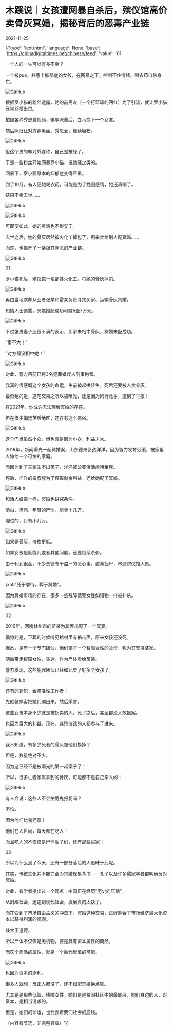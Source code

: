 # 木蹊说｜女孩遭网暴自杀后，殡仪馆高价卖骨灰冥婚，揭秘背后的恶毒产业链

2021-11-25

[{'type': 'text/html', 'language': None, 'base': 'https://chinadigitaltimes.net/chinese/feed', 'value': '01

一个人的一生可以有多不幸？

一个被pua，并患上抑郁症的女孩，在网暴之下，控制不住情绪，喝农药自杀身亡。

![GitHub](https://chinadigitaltimes.net/chinese/files/2021/11/post-673694-619efdda6f72c.)

根据罗小猫的粉丝透露，她的前男友（一个打篮球的网红）为了引流，就让罗小猫穿黑丝搏出位。

拍摄各种秀恩爱视频，骗取流量后，立马换下一个女友。

然后照旧让对方穿黑丝，秀恩爱，继续吸粉。

![GitHub](https://chinadigitaltimes.net/chinese/files/2021/11/post-673694-619efdda76e20.)

但这个男的却对外宣称，自己是被绿了。

于是一些粉丝开始网暴罗小猫，说她骚之类的。

网暴下，罗小猫原本的抑郁症变得严重。

到了10月，有人逼她喝农药，可能是为了挽回感情，她还真喝了。

结果不幸去世&#8230;&#8230;.

![GitHub](https://chinadigitaltimes.net/chinese/files/2021/11/post-673694-619efdda7d689.)

![GitHub](https://chinadigitaltimes.net/chinese/files/2021/11/post-673694-619efdda84817.)

可即便如此，她的灵魂也不得安宁。

去世之后，她的骨灰居然被火化工掉包了，用来卖给别人配冥婚……

而这，也揭开了一条极其罪恶的产业链。

![GitHub](https://chinadigitaltimes.net/chinese/files/2021/11/post-673694-619efdda924e7.png)

01

罗小猫死后，殡仪馆一名邵姓火化工，将她的骨灰掉包。

![GitHub](https://chinadigitaltimes.net/chinese/files/2021/11/post-673694-619efdda9bffb.)

再由当地殡葬从业者张某和雷某负责寻找买家、运输骨灰冥婚。

知情人士透露，冥婚婚配成功可赚5至7万元。

![GitHub](https://chinadigitaltimes.net/chinese/files/2021/11/post-673694-619efddaa429d.)

不过张男妻子还很不满的表示，买家未相中骨灰，冥婚未配成功。

“事不大！”

“对方都没相中她！”

![GitHub](https://chinadigitaltimes.net/chinese/files/2021/11/post-673694-619efddab5367.png)

对此，警方目前已将3名犯罪嫌疑人刑事拘留。

我真的很感慨这个女孩的命运，生前被起哄轻生，死后还要被人卖骨灰。

最奇葩的是，这笔交易之所以被曝光，还是因为同行竞争，遭到了举报！

在2021年，你或许无法理解冥婚的存在。

但在很多偏远落后地区，还存有这个恶俗。

![GitHub](https://chinadigitaltimes.net/chinese/files/2021/11/post-673694-619efddabc4e7.)

这个门当虽然小众，但也真是因为小众，利益才大。

2016年，新闻曝光一起冥婚案，山东德州女孩洋洋，因为智力发育迟缓，被家里人嫁给一个可怕的家庭。

而因为到了夫家生不出孩子，洋洋被公婆活活虐待至死。

死后，洋洋的亲叔叔为了榨取剩余利益，还给她配了冥婚。

![GitHub](https://chinadigitaltimes.net/chinese/files/2021/11/post-673694-619efddad11e7.png)

和活人结婚一样，冥婚也讲究条件。

清白、漂亮、年轻的尸体，能卖十几万。

埋过的，只有小几万。

![GitHub](https://chinadigitaltimes.net/chinese/files/2021/11/post-673694-619efddaddb89.png)

如果是骨灰，价格更低。

如果女孩是低能儿或者其他问题，还要继续杀价。

由于利润很高，不少恶徒专干盗尸的恶心事，盗墓掘尸，串通殡仪馆人员。

![GitHub](https://chinadigitaltimes.net/chinese/files/2021/11/post-673694-619efddae6ca6.)

\xa0“死于虐待，葬于冥婚”。

因为冥婚市场的存在，很多一些残障低智女性如猎物一样被扑杀。

![GitHub](https://chinadigitaltimes.net/chinese/files/2021/11/post-673694-619efddaf1da6.png)

02

2016年，河南林州市的苗某为其侄儿配了一个冥妻。

震惊的是，下葬的时候听见棺材里有拍击声，原来女孩还没死。

据悉，是有一个专门团伙，他们骗了一个智障女性的父母，称为其安排婆家。

随后带走智障女性，昏迷，作为尸体卖给苗某。

警方发现，这些犯罪团伙已经如此卖了好多个女孩了。

![GitHub](https://chinadigitaltimes.net/chinese/files/2021/11/post-673694-619efddb15e6b.png)

还有的罪犯，会瞄准性工作者！

先假装嫖客把她们骗出来，然后杀害。

这些女孩本身不少就是被拐卖的人，死了之后，甚至都没人敢报案。

也因为巨大的利益，现在，连殡仪馆的人都参与了进来。

![GitHub](https://chinadigitaltimes.net/chinese/files/2021/11/post-673694-619efddb269eb.png)

我不知道，有多少死者的骨灰被他们换掉？

但是，数量绝对不少。

因为这已经不是被曝光的第一起案子了！

所以，很多亡者家属拿到的骨灰，可能都不是自己亲人的！

![GitHub](https://chinadigitaltimes.net/chinese/files/2021/11/post-673694-619efddb370a3.png)

有人会说：这些人不会怕厉鬼报复吗？

不怕。

因为他们比鬼还恶！

他们在人世间，每天都在吃人！

而且吃人的不仅仅是尸体贩子们，还有那些买家！

03

所以为什么到了今天，还有一部分落后的人愚昧于此呢。

其实，传统文化并不能完全为冥婚现象背书——孔子以及许多儒家学者都明确反对冥婚。

对此，有学者提出过一个观点：中国正在经历“历史的压缩”。

从封建社会，迅速到现代社会，发展真的太快了。

而在受到了市场自由主义的冲击下，冥婚这种交易，正好迎合了市场经济最大化资本以获得利润的规则。

钱大于道德。

所以尸体不仅仅是无机物，要是具有资本属性的商品。

而这个商品的属性，就是一个后代增值的可能。

![GitHub](https://chinadigitaltimes.net/chinese/files/2021/11/post-673694-619efddb472f0.png)

也因为资本的逐利。

很多人就想，反正人都没了，还不如配冥婚换点钱。

尤其是是那些低智、残障女性，她们是是贫困社区中的最底层，她们身边的人，对资本，是相当渴求的。

但是，她们的命运，也代表着我们社会的底线。

（内容有节选，非完整转载）'}]
